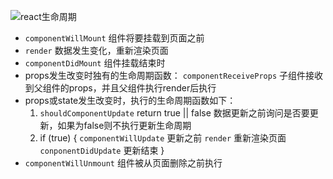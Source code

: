 ![react生命周期](https://upload-images.jianshu.io/upload_images/19863207-59a5bad5020cf32a.png?imageMogr2/auto-orient/strip%7CimageView2/2/w/1240)
* `componentWillMount` 组件将要挂载到页面之前
* `render` 数据发生变化，重新渲染页面
* `componentDidMount` 组件挂载结束时
* props发生改变时独有的生命周期函数：
  `componentReceiveProps` 子组件接收到父组件的props，并且父组件执行render后执行
* props或state发生改变时，执行的生命周期函数如下：
  1. `shouldComponentUpdate` return true || false    数据更新之前询问是否要更新，如果为false则不执行更新生命周期
  2. if (true) {
     `componentWillUpdate` 更新之前
     `render` 重新渲染页面
     `conponentDidUpdate` 更新结束
  }
* `componentWillUnmount` 组件被从页面删除之前执行
